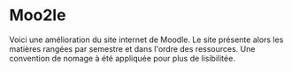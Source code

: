 # Moo2le

Voici une amélioration du site internet de Moodle.
Le site présente alors les matières rangées par semestre et dans l'ordre des ressources.
Une convention de nomage à été appliquée pour plus de lisibilitée.
